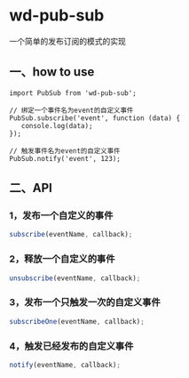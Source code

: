 # wd-pub-sub

一个简单的发布订阅的模式的实现

## 一、how to use

```
import PubSub from 'wd-pub-sub';

// 绑定一个事件名为event的自定义事件
PubSub.subscribe('event', function (data) {
   console.log(data);
});

// 触发事件名为event的自定义事件
PubSub.notify('event', 123);
```
## 二、API

### 1，发布一个自定义的事件
```javascript
subscribe(eventName, callback);
```
### 2，释放一个自定义的事件
```javascript
unsubscribe(eventName, callback);
```
### 3，发布一个只触发一次的自定义事件
```javascript
subscribeOne(eventName, callback);
```
### 4，触发已经发布的自定义事件
```javascript
notify(eventName, callback);
```



